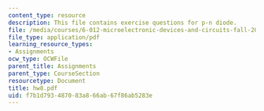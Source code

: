 ```yaml
---
content_type: resource
description: This file contains exercise questions for p-n diode.
file: /media/courses/6-012-microelectronic-devices-and-circuits-fall-2005/f7b1d793487083a866ab67f86ab5283e_hw8.pdf
file_type: application/pdf
learning_resource_types:
- Assignments
ocw_type: OCWFile
parent_title: Assignments
parent_type: CourseSection
resourcetype: Document
title: hw8.pdf
uid: f7b1d793-4870-83a8-66ab-67f86ab5283e
---
```

